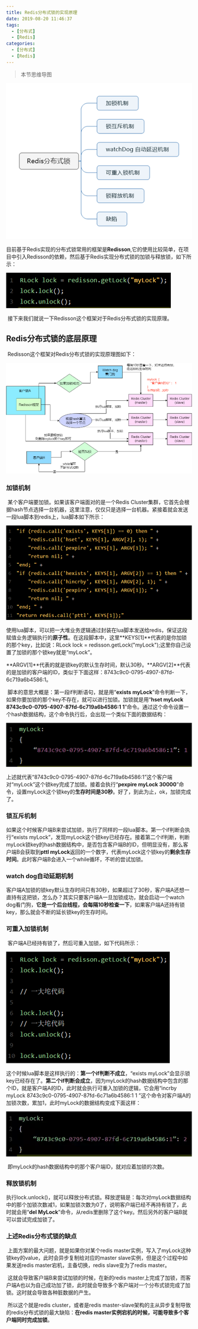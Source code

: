 ```yaml
---
title: Redis分布式锁的实现原理
date: 2019-08-20 11:46:37
tags:
  - [分布式]
  - [Redis]
categories:
  - [分布式]
  - [Redis]
---
```


> 本节思维导图

![Redis分布式锁](Redis分布式锁的实现原理/Redis分布式锁.png)

​		目前基于Redis实现的分布式锁常用的框架是**Redisson**,它的使用比较简单，在项目中引入Redisson的依赖，然后基于Redis实现分布式锁的加锁与释放锁，如下所示：

![代码](Redis分布式锁的实现原理/代码.png)

​		接下来我们就说一下Redisson这个框架对于Redis分布式锁的实现原理。

## Redis分布式锁的底层原理

​		Redisson这个框架对Redis分布式锁的实现原理图如下：

![原理图](Redis分布式锁的实现原理/原理图.png)

### 加锁机制

​		某个客户端要加锁。如果该客户端面对的是一个Redis Cluster集群，它首先会根据hash节点选择一台机器，这里注意，仅仅只是选择一台机器。紧接着就会发送一段lua脚本到redis上，lua脚本如下所示：

![脚本](Redis分布式锁的实现原理/脚本.png)

​		使用lua脚本，可以把一大堆业务逻辑通过封装在lua脚本发送给redis，保证这段赋值业务逻辑执行的**原子性**。在这段脚本中，这里**KEYS[1]**代表的是你加锁的那个key，比如说：RLock lock = redisson.getLock("myLock");这里你自己设置了加锁的那个锁key就是“myLock”。

​		**ARGV[1]**代表的就是锁key的默认生存时间，默认30秒。**ARGV[2]**代表的是加锁的客户端的ID，类似于下面这样：8743c9c0-0795-4907-87fd-6c719a6b4586:1。

​		脚本的意思大概是：第一段if判断语句，就是用“**exists myLock**”命令判断一下，如果你要加锁的那个key不存在，就可以进行加锁。加锁就是用“**hset myLock 8743c9c0-0795-4907-87fd-6c719a6b4586:1 1**”命令。通过这个命令设置一个hash数据结构，这个命令执行后，会出现一个类似下面的数据结构：

![数据结构](Redis分布式锁的实现原理/数据结构.png)

​		上述就代表“8743c9c0-0795-4907-87fd-6c719a6b4586:1”这个客户端对“myLock”这个锁key完成了加锁。接着会执行“**pexpire myLock 30000**”命令，设置myLock这个锁key的**生存时间是30秒**。好了，到此为止，ok，加锁完成了。

### 锁互斥机制

​		如果这个时候客户端B来尝试加锁，执行了同样的一段lua脚本。第一个if判断会执行“exists myLock”，发现myLock这个锁key已经存在。接着第二个if判断，判断myLock锁key的hash数据结构中，是否包含客户端B的ID，但明显没有，那么客户端B会获取到**pttl myLock**返回的一个数字，代表myLock这个锁key的**剩余生存时间**。此时客户端B会进入一个while循环，不听的尝试加锁。

### watch dog自动延期机制

​		客户端A加锁的锁key默认生存时间只有30秒，如果超过了30秒，客户端A还想一直持有这把锁，怎么办？其实只要客户端A一旦加锁成功，就会启动一个watch dog看门狗，**它是一个后台线程，会每隔10秒检查一下**，如果客户端A还持有锁key，那么就会不断的延长锁key的生存时间。

### 可重入加锁机制

​		客户端A已经持有锁了，然后可重入加锁，如下代码所示：

![代码2](Redis分布式锁的实现原理/代码2.png)

​		这个时候lua脚本是这样执行的：**第一个if判断不成立**，“exists myLock”会显示锁key已经存在了。**第二个if判断会成立**，因为myLock的hash数据结构中包含的那个ID，就是客户端A的ID，此时就会执行可重入加锁的逻辑，它会用“incrby myLock 8743c9c0-0795-4907-87fd-6c71a6b4586:1 1  ”这个命令对客户端A的加锁次数，累加1，此时myLock的数据结构变成下面这样：

![数据结构2](Redis分布式锁的实现原理/数据结构2.png)

​		即myLock的hash数据结构中的那个客户端ID，就对应着加锁的次数。

### 释放锁机制

​		执行lock.unlock()，就可以释放分布式锁。释放逻辑是：每次对myLock数据结构中的那个加锁次数减1，如果加锁次数为0了，说明客户端已经不再持有锁了，此时就会用“**del MyLock**”命令，从redis里删除了这个key。然后另外的客户端B就可以尝试完成加锁了。

### 上述Redis分布式锁的缺点

​		上面方案的最大问题，就是如果你对某个redis master实例，写入了myLock这种锁key的value，此时会异步复制给对应的master slave实例，但是这个过程中如果发送redis master宕机，主备切换，redis slave变为了redis master。

​		这就会导致客户端B来尝试加锁的时候，在新的redis master上完成了加锁，而客户端A也以为自己成功加了锁，此时就会导致多个客户端对一个分布式锁完成了加锁。这时就会导致各种脏数据的产生。

​		所以这个就是redis cluster，或者是redis master-slave架构的主从异步复制导致的redis分布式锁的最大缺陷：**在redis master实例宕机的时候，可能导致多个客户端同时完成加锁**。